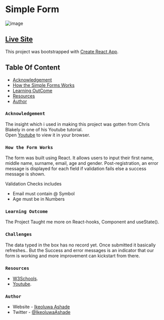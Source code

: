 # Simple Form

![image](https://fabulous-entremet-fd89b3.netlify.app/)

## [Live Site](https://fabulous-entremet-fd89b3.netlify.app/)

This project was bootstrapped with [Create React App](https://github.com/facebook/create-react-app).

## Table Of Content

- [Acknowledgement](#Acknowledgement)
- [How the Simple Forms Works](#How-it-Works)
- [Learning OutCome](#Learning-OutCome)
- [Resources](#Resources)
- [Author](#Author)

### `Acknowledgement`

The insight which i used in making this project was gotten from Chris Blakely in one of his Youtube tutorial.\
Open [Youtube](https://youtu.be/8hU0I8rY4u4) to view it in your browser.

### `How the Form Works`
The form was built using React. It allows users to input their first name, middle name, surname, email, age and gender. Post-registration, an error message is displayed for each field if validation fails else a success message is shown.

Validation Checks includes
- Email must contain @ Symbol
- Age must be in Numbers

### `Learning Outcome`

The Project Taught me more on React-hooks, Component and useState().

### `Challenges`
The data typed in the box has no record yet. Once submitted it basically refreshes.. But the Success  and error messages is an indicator that our form is working and more improvement can kickstart from there.

### `Resources`

- [W3Schools](https://www.w3schools.com).
- [Youtube](https://youtu.be/8hU0I8rY4u4).



### `Author`

- Website - [Ikeoluwa Ashade](https://github.com/IkeoluwaAshade/)
- Twitter - [@IkeoluwaAshade](https://www.twitter.com/IkeoluwaAshade/)


